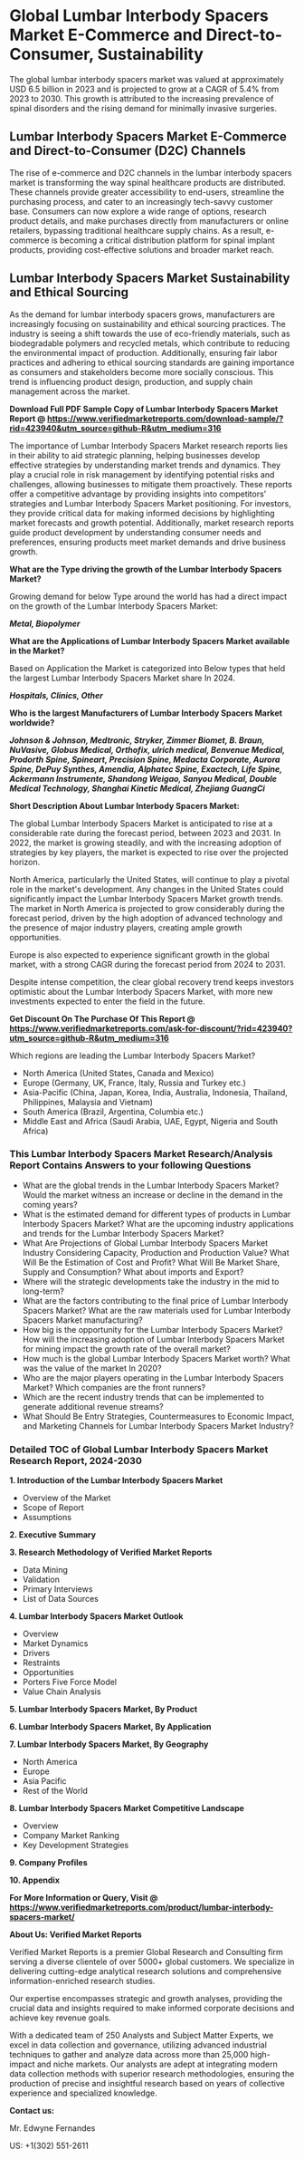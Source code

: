 <h1>Global Lumbar Interbody Spacers Market E-Commerce and Direct-to-Consumer, Sustainability</h1><p class=""><p>The global lumbar interbody spacers market was valued at approximately USD 6.5 billion in 2023 and is projected to grow at a CAGR of 5.4% from 2023 to 2030. This growth is attributed to the increasing prevalence of spinal disorders and the rising demand for minimally invasive surgeries.</p><h2>Lumbar Interbody Spacers Market E-Commerce and Direct-to-Consumer (D2C) Channels</h2><p>The rise of e-commerce and D2C channels in the lumbar interbody spacers market is transforming the way spinal healthcare products are distributed. These channels provide greater accessibility to end-users, streamline the purchasing process, and cater to an increasingly tech-savvy customer base. Consumers can now explore a wide range of options, research product details, and make purchases directly from manufacturers or online retailers, bypassing traditional healthcare supply chains. As a result, e-commerce is becoming a critical distribution platform for spinal implant products, providing cost-effective solutions and broader market reach.</p><h2>Lumbar Interbody Spacers Market Sustainability and Ethical Sourcing</h2><p>As the demand for lumbar interbody spacers grows, manufacturers are increasingly focusing on sustainability and ethical sourcing practices. The industry is seeing a shift towards the use of eco-friendly materials, such as biodegradable polymers and recycled metals, which contribute to reducing the environmental impact of production. Additionally, ensuring fair labor practices and adhering to ethical sourcing standards are gaining importance as consumers and stakeholders become more socially conscious. This trend is influencing product design, production, and supply chain management across the market.</p></p><p class=""><strong>Download Full PDF Sample Copy of Lumbar Interbody Spacers Market Report @ <a href="https://www.verifiedmarketreports.com/download-sample/?rid=423940&utm_source=github-R&utm_medium=316" target="_blank">https://www.verifiedmarketreports.com/download-sample/?rid=423940&utm_source=github-R&utm_medium=316</a></strong></p><p>The importance of&nbsp;Lumbar Interbody Spacers Market research reports lies in their ability to aid strategic planning, helping businesses develop effective strategies by understanding market trends and dynamics. They play a crucial role in risk management by identifying potential risks and challenges, allowing businesses to mitigate them proactively. These reports offer a competitive advantage by providing insights into competitors' strategies and Lumbar Interbody Spacers Market positioning. For investors, they provide critical data for making informed decisions by highlighting market forecasts and growth potential. Additionally, market research reports guide product development by understanding consumer needs and preferences, ensuring products meet market demands and drive business growth.</p><p><strong>What are the&nbsp;Type driving the growth of the Lumbar Interbody Spacers Market?</strong></p><p id="" class="">Growing demand for below Type around the world has had a direct impact on the growth of the Lumbar Interbody Spacers Market:</p><p class=""><em><strong>Metal, Biopolymer</strong></em></p><p class=""><strong>What are the&nbsp;Applications&nbsp;of Lumbar Interbody Spacers Market available in the Market?</strong></p><p id="" class="">Based on Application the Market is categorized into Below types that held the largest Lumbar Interbody Spacers Market share In 2024.</p><p class=""><em><strong>Hospitals, Clinics, Other</strong></em></p><p class=""><strong>Who is the largest Manufacturers of Lumbar Interbody Spacers Market worldwide?</strong></p><p><em><strong>Johnson & Johnson, Medtronic, Stryker, Zimmer Biomet, B. Braun, NuVasive, Globus Medical, Orthofix, ulrich medical, Benvenue Medical, Prodorth Spine, Spineart, Precision Spine, Medacta Corporate, Aurora Spine, DePuy Synthes, Amendia, Alphatec Spine, Exactech, Life Spine, Ackermann Instrumente, Shandong Weigao, Sanyou Medical, Double Medical Technology, Shanghai Kinetic Medical, Zhejiang GuangCi</strong></em></p><p id="" class=""><strong>Short Description About Lumbar Interbody Spacers Market:</strong></p><p>The global Lumbar Interbody Spacers Market is anticipated to rise at a considerable rate during the forecast period, between 2023 and 2031. In 2022, the market is growing steadily, and with the increasing adoption of strategies by key players, the market is expected to rise over the projected horizon.</p><p>North America, particularly the United States, will continue to play a pivotal role in the market's development. Any changes in the United States could significantly impact the Lumbar Interbody Spacers Market growth trends. The market in North America is projected to grow considerably during the forecast period, driven by the high adoption of advanced technology and the presence of major industry players, creating ample growth opportunities.</p><p>Europe is also expected to experience significant growth in the global market, with a strong CAGR during the forecast period from 2024 to 2031.</p><p>Despite intense competition, the clear global recovery trend keeps investors optimistic about the Lumbar Interbody Spacers Market, with more new investments expected to enter the field in the future.</p><p id="" class=""><strong>Get Discount On The Purchase Of This Report @ <a href="https://www.verifiedmarketreports.com/ask-for-discount/?rid=423940?utm_source=github-R&utm_medium=316" target="_blank">https://www.verifiedmarketreports.com/ask-for-discount/?rid=423940?utm_source=github-R&utm_medium=316</a></strong></p><p class="">Which regions are leading the Lumbar Interbody Spacers Market?</p><ul><li>North America (United States, Canada and Mexico)</li><li>Europe (Germany, UK, France, Italy, Russia and Turkey etc.)</li><li>Asia-Pacific (China, Japan, Korea, India, Australia, Indonesia, Thailand, Philippines, Malaysia and Vietnam)</li><li>South America (Brazil, Argentina, Columbia etc.)</li><li>Middle East and Africa (Saudi Arabia, UAE, Egypt, Nigeria and South Africa)</li></ul><h3 id="" class="">This Lumbar Interbody Spacers Market Research/Analysis Report Contains Answers to your following Questions</h3><ul><li>What are the global trends in the Lumbar Interbody Spacers Market? Would the market witness an increase or decline in the demand in the coming years?</li><li>What is the estimated demand for different types of products in Lumbar Interbody Spacers Market? What are the upcoming industry applications and trends for the Lumbar Interbody Spacers Market?</li><li>What Are Projections of Global Lumbar Interbody Spacers Market Industry Considering Capacity, Production and Production Value? What Will Be the Estimation of Cost and Profit? What Will Be Market Share, Supply and Consumption? What about imports and Export?</li><li>Where will the strategic developments take the industry in the mid to long-term?</li><li>What are the factors contributing to the final price of Lumbar Interbody Spacers Market? What are the raw materials used for Lumbar Interbody Spacers Market manufacturing?</li><li>How big is the opportunity for the Lumbar Interbody Spacers Market? How will the increasing adoption of Lumbar Interbody Spacers Market for mining impact the growth rate of the overall market?</li><li>How much is the global Lumbar Interbody Spacers Market worth? What was the value of the market In 2020?</li><li>Who are the major players operating in the Lumbar Interbody Spacers Market? Which companies are the front runners?</li><li>Which are the recent industry trends that can be implemented to generate additional revenue streams?</li><li>What Should Be Entry Strategies, Countermeasures to Economic Impact, and Marketing Channels for Lumbar Interbody Spacers Market Industry?</li></ul><h3 id="" class="">Detailed TOC of Global Lumbar Interbody Spacers Market Research Report, 2024-2030</h3><p id="" class=""><strong>1. Introduction of the Lumbar Interbody Spacers Market</strong></p><ul><li>Overview of the Market</li><li>Scope of Report</li><li>Assumptions</li></ul><p id="" class=""><strong>2. Executive Summary</strong></p><p id="" class=""><strong>3. Research Methodology of Verified Market Reports</strong></p><ul><li>Data Mining</li><li>Validation</li><li>Primary Interviews</li><li>List of Data Sources</li></ul><p id="" class=""><strong>4. Lumbar Interbody Spacers Market Outlook</strong></p><ul><li>Overview</li><li>Market Dynamics</li><li>Drivers</li><li>Restraints</li><li>Opportunities</li><li>Porters Five Force Model</li><li>Value Chain Analysis</li></ul><p id="" class=""><strong>5. Lumbar Interbody Spacers Market, By Product</strong></p><p id="" class=""><strong>6. Lumbar Interbody Spacers Market, By Application</strong></p><p id="" class=""><strong>7. Lumbar Interbody Spacers Market, By Geography</strong></p><ul><li>North America</li><li>Europe</li><li>Asia Pacific</li><li>Rest of the World</li></ul><p id="" class=""><strong>8. Lumbar Interbody Spacers Market Competitive Landscape</strong></p><ul><li>Overview</li><li>Company Market Ranking</li><li>Key Development Strategies</li></ul><p id="" class=""><strong>9. Company Profiles</strong></p><p id="" class=""><strong>10. Appendix</strong></p><p id="" class=""><strong>For More Information or Query, Visit @ <a href="https://www.verifiedmarketreports.com/product/lumbar-interbody-spacers-market/" target="_blank">https://www.verifiedmarketreports.com/product/lumbar-interbody-spacers-market/</a></strong></p><p id="" class=""><strong>About Us: Verified Market Reports</strong></p><p id="" class="">Verified Market Reports is a premier Global Research and Consulting firm serving a diverse clientele of over 5000+ global customers. We specialize in delivering cutting-edge analytical research solutions and comprehensive information-enriched research studies.</p><p id="" class="">Our expertise encompasses strategic and growth analyses, providing the crucial data and insights required to make informed corporate decisions and achieve key revenue goals.</p><p id="" class="">With a dedicated team of 250 Analysts and Subject Matter Experts, we excel in data collection and governance, utilizing advanced industrial techniques to gather and analyze data across more than 25,000 high-impact and niche markets. Our analysts are adept at integrating modern data collection methods with superior research methodologies, ensuring the production of precise and insightful research based on years of collective experience and specialized knowledge.</p><p id="" class=""><strong>Contact us:</strong></p><p id="" class="">Mr. Edwyne Fernandes</p><p id="" class="">US: +1(302) 551-2611</p>
